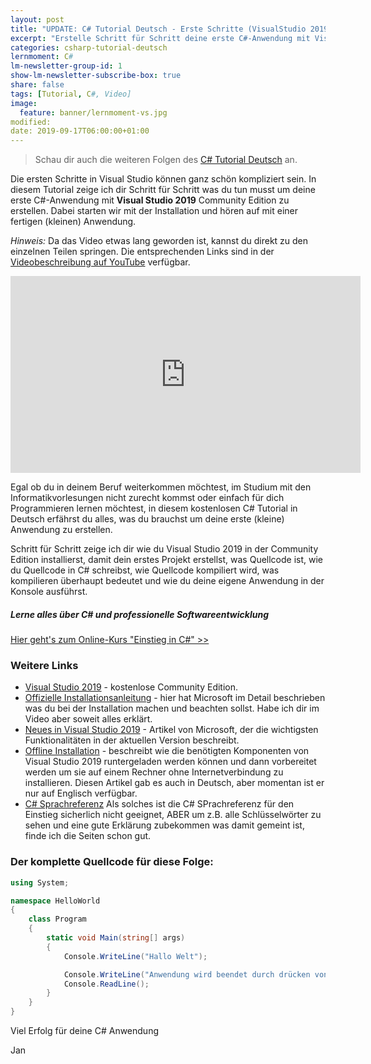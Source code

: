 ```yaml
---
layout: post
title: "UPDATE: C# Tutorial Deutsch - Erste Schritte (VisualStudio 2019)"
excerpt: "Erstelle Schritt für Schritt deine erste C#-Anwendung mit Visual Studio 2019 Community Edition."
categories: csharp-tutorial-deutsch
lernmoment: C#
lm-newsletter-group-id: 1
show-lm-newsletter-subscribe-box: true
share: false
tags: [Tutorial, C#, Video]
image:
  feature: banner/lernmoment-vs.jpg
modified:
date: 2019-09-17T06:00:00+01:00
---
```


> Schau dir auch die weiteren Folgen des [C# Tutorial Deutsch](/csharp-tutorial-deutsch/) an.

Die ersten Schritte in Visual Studio können ganz schön kompliziert sein. In diesem Tutorial zeige ich dir Schritt für Schritt was du tun musst um deine erste C#-Anwendung mit **Visual Studio 2019** Community Edition zu erstellen. Dabei starten wir mit der Installation und hören auf mit einer fertigen (kleinen) Anwendung.

*Hinweis:* Da das Video etwas lang geworden ist, kannst du direkt zu den einzelnen Teilen springen. Die entsprechenden Links sind in der [Videobeschreibung auf YouTube](https://www.youtube.com/watch?v=xhD1HCVj5V0&list=PLP2TrPpx5VNkv4w1XbappnU0bfEwF_j-5) verfügbar.

<iframe width="560" height="315" src="https://www.youtube-nocookie.com/embed/videoseries?list=PLP2TrPpx5VNkv4w1XbappnU0bfEwF_j-5" frameborder="0" allow="encrypted-media" allowfullscreen></iframe>

Egal ob du in deinem Beruf weiterkommen möchtest, im Studium mit den Informatikvorlesungen nicht zurecht kommst oder einfach für dich Programmieren lernen möchtest, in diesem kostenlosen C# Tutorial in Deutsch erfährst du alles, was du brauchst um deine erste (kleine) Anwendung zu erstellen. 

Schritt für Schritt zeige ich dir wie du Visual Studio 2019 in der Community Edition installierst, damit dein erstes Projekt erstellst, was Quellcode ist, wie du Quellcode in C# schreibst, wie Quellcode kompiliert wird, was kompilieren überhaupt bedeutet und wie du deine eigene Anwendung in der Konsole ausführst. 

<div class="subscribe-notice">
<h5>Lerne alles über C# und professionelle Softwareentwicklung</h5>
<a markdown="0" href="https://www.udemy.com/course/einstieg-in-csharp-software-programmieren-wie-ein-profi/?couponCode=CS_95-0420_EXISTING" class="notice-button">Hier geht's zum Online-Kurs "Einstieg in C#" >></a>
</div>

### Weitere Links

 - [Visual Studio 2019](https://www.visualstudio.com/de) - kostenlose Community Edition.
 - [Offizielle Installationsanleitung](https://docs.microsoft.com/de-de/visualstudio/install/install-visual-studio) - hier hat Microsoft im Detail beschrieben was du bei der Installation machen und beachten sollst. Habe ich dir im Video aber soweit alles erklärt.
 - [Neues in Visual Studio 2019](https://docs.microsoft.com/de-de/visualstudio/ide/whats-new-visual-studio-2019?view=vs-2019) - Artikel von Microsoft, der die wichtigsten Funktionalitäten in der aktuellen Version beschreibt.
 - [Offline Installation](https://docs.microsoft.com/de-de/visualstudio/install/create-an-offline-installation-of-visual-studio?view=vs-2019) - beschreibt wie die benötigten Komponenten von Visual Studio 2019 runtergeladen werden können und dann vorbereitet werden um sie auf einem Rechner ohne Internetverbindung zu installieren. Diesen Artikel gab es auch in Deutsch, aber momentan ist er nur auf Englisch verfügbar.
 - [C# Sprachreferenz](https://docs.microsoft.com/de-de/dotnet/csharp/language-reference/index) Als solches ist die C# SPrachreferenz für den Einstieg sicherlich nicht geeignet, ABER um z.B. alle Schlüsselwörter zu sehen und eine gute Erklärung zubekommen was damit gemeint ist, finde ich die Seiten schon gut.

### Der komplette Quellcode für diese Folge:

```cs
using System;

namespace HelloWorld
{
    class Program
    {
        static void Main(string[] args)
        {
            Console.WriteLine("Hallo Welt");

            Console.WriteLine("Anwendung wird beendet durch drücken von 'Enter'!");
            Console.ReadLine();
        }
    }
}
```


Viel Erfolg für deine C# Anwendung

Jan
